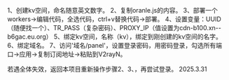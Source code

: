 1、创建kv空间，命名随意英文数字。
2、复制oranle.js的内容。
3、部署一个workers→编辑代码，全选代码，ctrl+v替换代码→部署。
4、设置变量：UUID（随便找一个）、TR_PASS（复杂密码）、PROXY_IP（值设置为cdn-b100.xn--b6gac.eu.org）
5、绑定kv空间，名称（kv），绑定到刚创建的kv空间的名字。
6、绑定域名。
7、访问'域名/panel'，设置登录密码，用密码登录，勾选所有端口→应用→复制订阅地址→粘贴到V2rayN。

若遇全体失效，返回本项目重新操作步骤2、3、，再尝试登录。
2025.3.31
